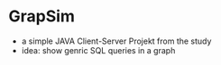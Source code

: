 # GrapSim

- a simple JAVA Client-Server Projekt from the study
- idea: show genric SQL queries in a graph
